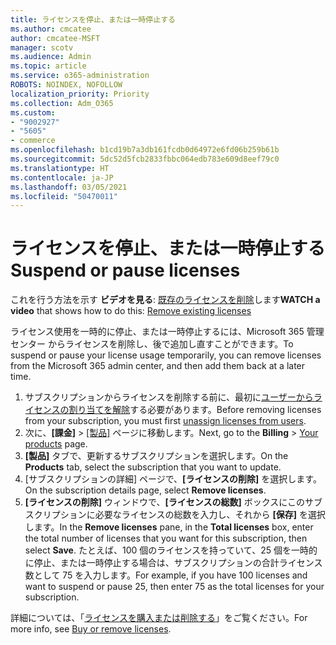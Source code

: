 ```yaml
---
title: ライセンスを停止、または一時停止する
ms.author: cmcatee
author: cmcatee-MSFT
manager: scotv
ms.audience: Admin
ms.topic: article
ms.service: o365-administration
ROBOTS: NOINDEX, NOFOLLOW
localization_priority: Priority
ms.collection: Adm_O365
ms.custom:
- "9002927"
- "5605"
- commerce
ms.openlocfilehash: b1cd19b7a3db161fcdb0d64972e6fd06b259b61b
ms.sourcegitcommit: 5dc52d5fcb2833fbbc064edb783e609d8eef79c0
ms.translationtype: HT
ms.contentlocale: ja-JP
ms.lasthandoff: 03/05/2021
ms.locfileid: "50470011"
---
```

# <a name="suspend-or-pause-licenses"></a><span data-ttu-id="a2770-102">ライセンスを停止、または一時停止する</span><span class="sxs-lookup"><span data-stu-id="a2770-102">Suspend or pause licenses</span></span>

<span data-ttu-id="a2770-103">これを行う方法を示す **ビデオを見る**: [既存のライセンスを削除](https://go.microsoft.com/fwlink/p/?linkid=2154938)します</span><span class="sxs-lookup"><span data-stu-id="a2770-103">**WATCH a video** that shows how to do this: [Remove existing licenses](https://go.microsoft.com/fwlink/p/?linkid=2154938)</span></span>

<span data-ttu-id="a2770-104">ライセンス使用を一時的に停止、または一時停止するには、Microsoft 365 管理センター からライセンスを削除し、後で追加し直すことができます。</span><span class="sxs-lookup"><span data-stu-id="a2770-104">To suspend or pause your license usage temporarily, you can remove licenses from the Microsoft 365 admin center, and then add them back at a later time.</span></span>

1. <span data-ttu-id="a2770-105">サブスクリプションからライセンスを削除する前に、最初に[ユーザーからライセンスの割り当てを解除](https://docs.microsoft.com/microsoft-365/admin/manage/remove-licenses-from-users)する必要があります。</span><span class="sxs-lookup"><span data-stu-id="a2770-105">Before removing licenses from your subscription, you must first [unassign licenses from users](https://docs.microsoft.com/microsoft-365/admin/manage/remove-licenses-from-users).</span></span>
2. <span data-ttu-id="a2770-106">次に、**[課金]** > [[製品]](https://go.microsoft.com/fwlink/p/?linkid=842054) ページに移動します。</span><span class="sxs-lookup"><span data-stu-id="a2770-106">Next, go to the **Billing** > [Your products](https://go.microsoft.com/fwlink/p/?linkid=842054) page.</span></span>
3. <span data-ttu-id="a2770-107">**[製品]** タブで、更新するサブスクリプションを選択します。</span><span class="sxs-lookup"><span data-stu-id="a2770-107">On the **Products** tab, select the subscription that you want to update.</span></span>
4. <span data-ttu-id="a2770-108">[サブスクリプションの詳細] ページで、**[ライセンスの削除]** を選択します。</span><span class="sxs-lookup"><span data-stu-id="a2770-108">On the subscription details page, select **Remove licenses**.</span></span>
5. <span data-ttu-id="a2770-109">**[ライセンスの削除]** ウィンドウで、**[ライセンスの総数]** ボックスにこのサブスクリプションに必要なライセンスの総数を入力し、それから **[保存]** を選択します。</span><span class="sxs-lookup"><span data-stu-id="a2770-109">In the **Remove licenses** pane, in the **Total licenses** box, enter the total number of licenses that you want for this subscription, then select **Save**.</span></span> <span data-ttu-id="a2770-110">たとえば、100 個のライセンスを持っていて、25 個を一時的に停止、または一時停止する場合は、サブスクリプションの合計ライセンス数として 75 を入力します。</span><span class="sxs-lookup"><span data-stu-id="a2770-110">For example, if you have 100 licenses and want to suspend or pause 25, then enter 75 as the total licenses for your subscription.</span></span>

<span data-ttu-id="a2770-111">詳細については、「[ライセンスを購入または削除する](https://docs.microsoft.com/microsoft-365/commerce/licenses/buy-licenses)」をご覧ください。</span><span class="sxs-lookup"><span data-stu-id="a2770-111">For more info, see [Buy or remove licenses](https://docs.microsoft.com/microsoft-365/commerce/licenses/buy-licenses).</span></span>
